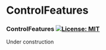 # ControlFeatures

### ControlFeatures [![License: MIT](https://img.shields.io/badge/License-MIT-yellow.svg)](https://en.wikipedia.org/wiki/MIT_License)

Under construction
